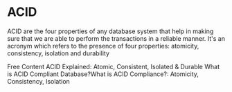 # ACID

ACID are the four properties of any database system that help in making sure that we are able to perform the transactions in a reliable manner. It's an acronym which refers to the presence of four properties: atomicity, consistency, isolation and durability 

<ResourceGroupTitle>Free Content</ResourceGroupTitle>
<BadgeLink badgeText='Watch' href='https://www.youtube.com/watch?v=yaQ5YMWkxq4'>ACID Explained: Atomic, Consistent, Isolated & Durable</BadgeLink>
<BadgeLink badgeText='Read' colorScheme='yellow' href='https://retool.com/blog/whats-an-acid-compliant-database/'>What is ACID Compliant Database?</BadgeLink><BadgeLink badgeText='Read' colorScheme='yellow' href='https://fauna.com/blog/what-is-acid-compliance-atomicity-consistency-isolation'>What is ACID Compliance?: Atomicity, Consistency, Isolation</BadgeLink>

